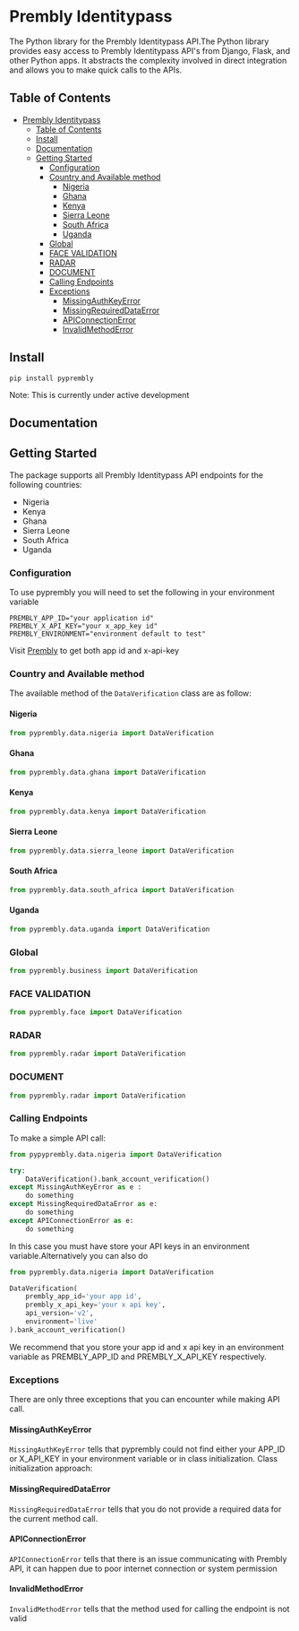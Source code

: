 # Prembly Identitypass 

The Python library for the Prembly Identitypass API.The Python library provides easy access to Prembly Identitypass API's from Django, Flask, and other Python apps. It abstracts the complexity involved in direct integration and allows you to make quick calls to the APIs.


## Table of Contents

- [Prembly Identitypass](#prembly-identitypass)
  - [Table of Contents](#table-of-contents)
  - [Install](#install)
  - [Documentation](#documentation)
  - [Getting Started](#getting-started)
    - [Configuration](#configuration)
    - [Country and Available method](#country-and-available-method)
      - [Nigeria](#nigeria)
      - [Ghana](#ghana)
      - [Kenya](#kenya)
      - [Sierra Leone](#sierra-leone)
      - [South Africa](#south-africa)
      - [Uganda](#uganda)
    - [Global](#global)
    - [FACE VALIDATION](#face-validation)
    - [RADAR](#radar)
    - [DOCUMENT](#document)
    - [Calling Endpoints](#calling-endpoints)
    - [Exceptions](#exceptions)
      - [MissingAuthKeyError](#missingauthkeyerror)
      - [MissingRequiredDataError](#missingrequireddataerror)
      - [APIConnectionError](#apiconnectionerror)
      - [InvalidMethodError](#invalidmethoderror)

## Install

```console
pip install pyprembly
```
Note: This is currently under active development

## Documentation
## Getting Started

The package supports all Prembly Identitypass API endpoints for the following countries:
- Nigeria
- Kenya
- Ghana
- Sierra Leone
- South Africa
- Uganda

### Configuration

To use pyprembly you will need to set the following in your environment variable

```console
PREMBLY_APP_ID="your application id"
PREMBLY_X_API_KEY="your x_app_key id"
PREMBLY_ENVIRONMENT="environment default to test"
```

Visit [Prembly](https://prembly.com/) to get both app id and x-api-key

### Country and Available method 
The available method of the `DataVerification` class are as follow:
#### Nigeria 


```python
from pyprembly.data.nigeria import DataVerification
``` 
#### Ghana 
```python
from pyprembly.data.ghana import DataVerification
``` 
#### Kenya 
```python
from pyprembly.data.kenya import DataVerification

``` 

#### Sierra Leone 
```python
from pyprembly.data.sierra_leone import DataVerification
``` 

#### South Africa 
```python
from pyprembly.data.south_africa import DataVerification
``` 
#### Uganda 
```python
from pyprembly.data.uganda import DataVerification
``` 
### Global 
```python
from pyprembly.business import DataVerification
``` 

### FACE VALIDATION 
```python
from pyprembly.face import DataVerification
```
### RADAR
```python
from pyprembly.radar import DataVerification
``` 


### DOCUMENT
```python
from pyprembly.radar import DataVerification
``` 

### Calling Endpoints
To make a simple API call:

```python
from pypyprembly.data.nigeria import DataVerification

try:
    DataVerification().bank_account_verification()
except MissingAuthKeyError as e :
    do something
except MissingRequiredDataError as e:
    do something
except APIConnectionError as e:
    do something
``` 
In this case you must have store your API keys in an environment variable.Alternatively you can also do

```python
from pyprembly.data.nigeria import DataVerification

DataVerification(
    prembly_app_id='your app id',
    prembly_x_api_key='your x api key',
    api_version='v2',
    environment='live'
).bank_account_verification()
``` 
We recommend that you store your app id and x api key in an environment variable as PREMBLY_APP_ID and PREMBLY_X_API_KEY respectively. 
### Exceptions
There are only three exceptions that you can encounter while making API call. 

#### MissingAuthKeyError
`MissingAuthKeyError` tells that pyprembly could not find either your APP_ID or X_API_KEY in your environment variable or in class initialization. Class initialization approach:

#### MissingRequiredDataError
`MissingRequiredDataError` tells that you do not provide a required data for the current method call.
#### APIConnectionError
`APIConnectionError` tells that there is an issue communicating with Prembly API, it can happen due to poor internet connection or system permission

#### InvalidMethodError
`InvalidMethodError` tells that the method used for  calling the endpoint is not valid



